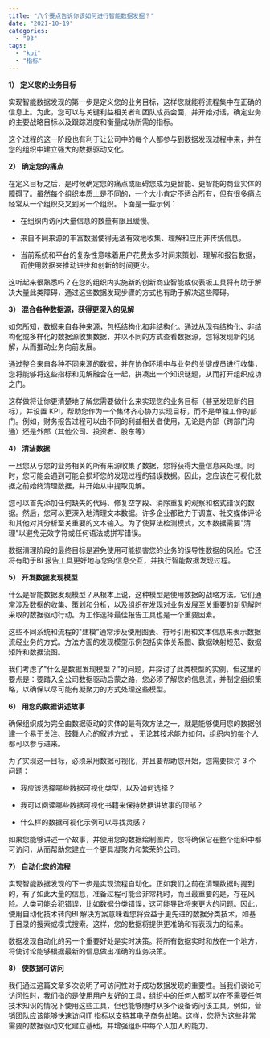 ```yaml
---
title: "八个要点告诉你该如何进行智能数据发掘？"
date: "2021-10-19"
categories: 
  - "03"
tags: 
  - "kpi"
  - "指标"
---
```


**1） 定义您的业务目标**

实现智能数据发现的第一步是定义您的业务目标，这样您就能将流程集中在正确的信息上。为此，您可以与关键利益相关者和团队成员会面，并开始对话，确定业务的主要战略目标以及跟踪进度和衡量成功所需的指标。

这个过程的这一阶段也有利于让公司中的每个人都参与到数据发现过程中来，并在您的组织中建立强大的数据驱动文化。

**2） 确定您的痛点**

在定义目标之后，是时候确定您的痛点或阻碍您成为更智能、更智能的商业实体的障碍了。虽然每个组织本质上是不同的，一个大小肯定不适合所有，但有很多痛点经常从一个组织交叉到另一个组织。下面是一些示例：

- 在组织内访问大量信息的数量有限且缓慢。
    
- 来自不同来源的丰富数据使得无法有效地收集、理解和应用非传统信息。
    
- 当前系统和平台的复杂性意味着用户花费太多时间来策划、理解和报告数据，而使用数据来推动进步和创新的时间更少。
    

这听起来很熟悉吗？在您的组织内实施新的创新商业智能或仪表板工具将有助于解决大量此类障碍，通过这些数据发现步骤的方式也有助于解决这些障碍。

**3） 混合各种数据源，获得更深入的见解**

如您所知，数据来自各种来源，包括结构化和非结构化。通过从现有结构化、非结构化或多样化的数据源收集数据，并以不同的方式查看数据源，您将发现新的见解，从而推动业务向前发展。

通过整合来自各种不同来源的数据，并在协作环境中与业务的关键成员进行收集，您将能够将这些指标和见解融合在一起，拼凑出一个知识谜题，从而打开组织成功之门。

这样做将让你更清楚地了解您需要做什么来实现您的业务目标（甚至发现新的目标），并设置 KPI，帮助您作为一个集体齐心协力实现目标，而不是单独工作的部门。例如，财务报告过程可以由不同的利益相关者使用，无论是内部（跨部门沟通）还是外部（其他公司、投资者、股东等）

**4） 清洁数据**

一旦您从与您的业务相关的所有来源收集了数据，您将获得大量信息来处理。同时，您可能会遇到可能会损坏您的发现过程的错误数据。因此，您应该在可视化数据之前始终清理数据，并开始从中提取见解。

您可以首先添加任何缺失的代码、修复空字段、消除重复的观察和格式错误的数据。然后，您可以更深入地清理文本数据。许多企业都致力于调查、社交媒体评论和其他对其分析至关重要的文本输入。为了使算法检测模式，文本数据需要"清理"以避免无效字符或任何语法或拼写错误。

数据清理阶段的最终目标是避免使用可能损害您的业务的误导性数据的风险。它还将有助于BI 报告工具更好地与您的信息交互，并执行智能数据发现过程。

**5） 开发数据发现模型**

什么是智能数据发现模型？从根本上说，这种模型是使用数据的战略方法。它们通常涉及数据的收集、策划和分析，以及组织在发现对业务发展至关重要的新见解时采取的数据驱动行动。为工作选择最佳报告工具也是一个重要因素。

这些不同系统和流程的"建模"通常涉及使用图表、符号引用和文本信息来表示数据流经业务的方式。方法方面的发现模型示例包括实体关系图、数据映射规范、数据矩阵和数据流图。

我们考虑了"什么是数据发现模型？"的问题，并探讨了此类模型的实例，但这里的要点是：要踏入全公司数据驱动启蒙之路，您必须了解您的信息流，并制定组织策略，以确保以尽可能有凝聚力的方式处理这些模型。

**6） 用您的数据讲述故事**

确保组织成为完全由数据驱动的实体的最有效方法之一，就是能够使用您的数据创建一个易于关注、鼓舞人心的叙述方式 ， 无论其技术能力如何，组织内的每个人都可以参与进来。

为了实现这一目标，必须采用数据可视化，并且要帮助您开始，您需要探讨 3 个问题：

- 我应该选择哪些数据可视化类型，以及如何选择？
    
- 我可以阅读哪些数据可视化书籍来保持数据讲故事的顶部？
    
- 什么样的数据可视化示例可以寻找灵感？
    

如果您能够讲述一个故事，并使用您的数据绘制图片，您将确保它在整个组织中都可访问，从而帮助您建立一个更具凝聚力和繁荣的公司。

**7） 自动化您的流程**

实现智能数据发现的下一步是实现流程自动化。正如我们之前在清理数据时提到的，有了如此大量的信息，准备过程可能会非常耗时，而且最重要的是，存在风险。人类可能会犯错误，比如数据分类错误，这可能导致将来更大的问题。因此，使用自动化技术转向BI 解决方案意味着您将受益于更先进的数据分类技术，如基于目录的搜索或模式搜索。这样，您的数据将提供更准确和有表现力的结果。

数据发现自动化的另一个重要好处是实时决策。将所有数据实时和放在一个地方，将使讨论能够根据最新的信息做出准确的业务决策。

**8） 使数据可访问**

我们通过这篇文章多次说明了可访问性对于成功数据发现的重要性。当我们谈论可访问性时，我们指的是使用用户友好的工具，组织中的任何人都可以在不需要任何技术知识的情况下使用这些工具，但也能够随时从多个设备访问该工具。例如，营销团队应该能够快速访问IT 指标以支持其电子商务战略。这样，您将为这些非常需要的数据驱动文化建立基础，并增强组织中每个人加入的能力。

